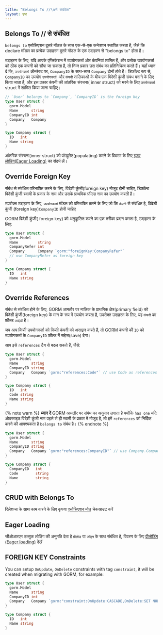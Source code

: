 ```yaml
---
title: "Belongs To //\nसे संबंधित"
layout: पृष्ठ
---
```


## Belongs To // से संबंधित

`belongs to` एसोसिएशन दूसरे मॉडल के साथ एक-से-एक कनेक्शन स्थापित करता है, जैसे कि declare मॉडल का प्रत्येक उदाहरण दूसरे मॉडल के एक उदाहरण से "belongs to" होता है।

उदाहरण के लिए, यदि आपके एप्लिकेशन में उपयोगकर्ता और कंपनियां शामिल हैं, और प्रत्येक उपयोगकर्ता को ठीक एक कंपनी को सौंपा जा सकता है, तो निम्न प्रकार उस संबंध का प्रतिनिधित्व करते हैं। यहाँ ध्यान दें कि, `उपयोगकर्ता` ऑब्जेक्ट पर, `CompanyID` के साथ-साथ `Company` दोनों होते हैं। डिफ़ॉल्ट रूप से, `CompanyID` का उपयोग `उपयोगकर्ता `और `कंपनी` तालिकाओं के बीच एक विदेशी कुंजी संबंध बनाने के लिए किया जाता है, और इस प्रकार कंपनी की आंतरिक संरचना( inner struct) को भरने के लिए `उपयोगकर्ता ` struct में शामिल किया जाना चाहिए।

```go
// `User` belongs to `Company`, `CompanyID` is the foreign key
type User struct {
  gorm.Model
  Name      string
  CompanyID int
  Company   Company
}

type Company struct {
  ID   int
  Name string
}
```

आंतरिक संरचना(inner struct) को पॉप्युलेट(populating) करने के विवरण के लिए [इजर लोडिंग(Eager Loading)](belongs_to.html#Eager-Loading) का संदर्भ लें।

## Override Foreign Key

संबंध से संबंधित परिभाषित करने के लिए, विदेशी कुंजी(foreign key) मौजूद होनी चाहिए, डिफ़ॉल्ट विदेशी कुंजी स्वामी के प्रकार के नाम और उसके प्राथमिक फ़ील्ड नाम का उपयोग करती है।

उपरोक्त उदाहरण के लिए, `उपयोगकर्ता` मॉडल को परिभाषित करने के लिए जो कि `कंपनी` से संबंधित है, विदेशी कुंजी (foreign key)`CompanyID` होनी चाहिए

GORM विदेशी कुंजी( foreign key) को अनुकूलित करने का एक तरीका प्रदान करता है, उदाहरण के लिए:

```go
type User struct {
  gorm.Model
  Name         string
  CompanyRefer int
  Company      Company `gorm:"foreignKey:CompanyRefer"`
  // use CompanyRefer as foreign key
}

type Company struct {
  ID   int
  Name string
}
```

## Override References

संबंध से संबंधित होने के लिए, GORM आमतौर पर मालिक के प्राथमिक क्षेत्र(primary field) को विदेशी कुंजी(foreign key) के मान के रूप में उपयोग करता है, उपरोक्त उदाहरण के लिए, यह `कंपनी` का फ़ील्ड `आईडी` है।

जब आप किसी उपयोगकर्ता को किसी कंपनी को असाइन करते हैं, तो GORM कंपनी की `ID` को उपयोगकर्ता के `CompanyID` फ़ील्ड में सहेज(save) देगा।

आप इसे `references` टैग से बदल सकते हैं, जैसे:

```go
type User struct {
  gorm.Model
  Name      string
  CompanyID string
  Company   Company `gorm:"references:Code"` // use Code as references
}

type Company struct {
  ID   int
  Code string
  Name string
}
```

{% note warn %}
**ध्यान दें** GORM आमतौर पर संबंध का अनुमान लगाता है क्योंकि `has one` यदि ओवरराइड विदेशी कुंजी नाम पहले से ही स्वामी के प्रकार में मौजूद है, तो हमें `references` को निर्दिष्ट करने की आवश्यकता है `belongs to` संबंध है।
{% endnote %}

```go
type User struct {
  gorm.Model
  Name      string
  CompanyID string
  Company   Company `gorm:"references:CompanyID"` // use Company.CompanyID as references
}

type Company struct {
  CompanyID   int
  Code        string
  Name        string
}
```

## CRUD with Belongs To

रिलेशन्स के साथ काम करने के लिए कृपया [एसोसिएशन मोड](associations.html#Association-Mode) चेकआउट करें

## Eager Loading

जीओआरएम उत्सुक लोडिंग की अनुमति देता है `प्रीलोड` या `जॉइन` के साथ संबंधित है, विवरण के लिए [प्रीलोडिंग (Eager loading)](preload.html) देखें

## FOREIGN KEY Constraints

You can setup `OnUpdate`, `OnDelete` constraints with tag `constraint`, it will be created when migrating with GORM, for example:

```go
type User struct {
  gorm.Model
  Name      string
  CompanyID int
  Company   Company `gorm:"constraint:OnUpdate:CASCADE,OnDelete:SET NULL;"`
}

type Company struct {
  ID   int
  Name string
}
```
